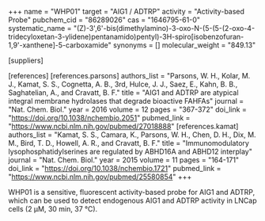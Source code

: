+++
name = "WHP01"
target = "AIG1 / ADTRP"
activity = "Activity-based Probe"
pubchem_cid = "86289026"
cas = "1646795-61-0"
systematic_name = "(Z)-3',6'-bis(dimethylamino)-3-oxo-N-(5-(5-(2-oxo-4-tridecyloxetan-3-ylidene)pentanamido)pentyl)-3H-spiro[isobenzofuran-1,9'-xanthene]-5-carboxamide"
synonyms = []
molecular_weight = "849.13"

[suppliers]

[references]
    [references.parsons]
        authors_list = "Parsons, W. H., Kolar, M. J., Kamat, S. S., Cognetta, A. B., 3rd, Hulce, J. J., Saez, E., Kahn, B. B., Saghatelian, A., and Cravatt, B. F."
        title = "AIG1 and ADTRP are atypical integral membrane hydrolases that degrade bioactive FAHFAs"
        journal = "Nat. Chem. Biol."
        year = 2016
        volume = 12
        pages = "367-372"
        doi_link = "https://doi.org/10.1038/nchembio.2051"
        pubmed_link = "https://www.ncbi.nlm.nih.gov/pubmed/27018888"
    [references.kamat]
        authors_list = "Kamat, S. S., Camara, K., Parsons, W. H., Chen, D. H., Dix, M. M., Bird, T. D., Howell, A. R., and Cravatt, B. F."
        title = "Immunomodulatory lysophosphatidylserines are regulated by ABHD16A and ABHD12 interplay"
        journal = "Nat. Chem. Biol."
        year = 2015
        volume = 11
        pages = "164-171"
        doi_link = "https://doi.org/10.1038/nchembio.1721"
        pubmed_link = "https://www.ncbi.nlm.nih.gov/pubmed/25580854"
+++

WHP01 is a sensitive, fluorescent activity-based probe for AIG1 and ADTRP, which can be used to detect endogenous AIG1 and ADTRP activity in LNCap cells (2 µM, 30 min, 37 °C).
